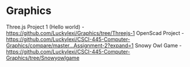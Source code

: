 # Graphics
Three.js Project 1 (Hello world) -  https://github.com/Luckylexi/Graphics/tree/Threejs-1
OpenScad Project - https://github.com/Luckylexi/CSCI-445-Computer-Graphics/compare/master...Assignment-2?expand=1
Snowy Owl Game - https://github.com/Luckylexi/CSCI-445-Computer-Graphics/tree/Snowyowlgame

